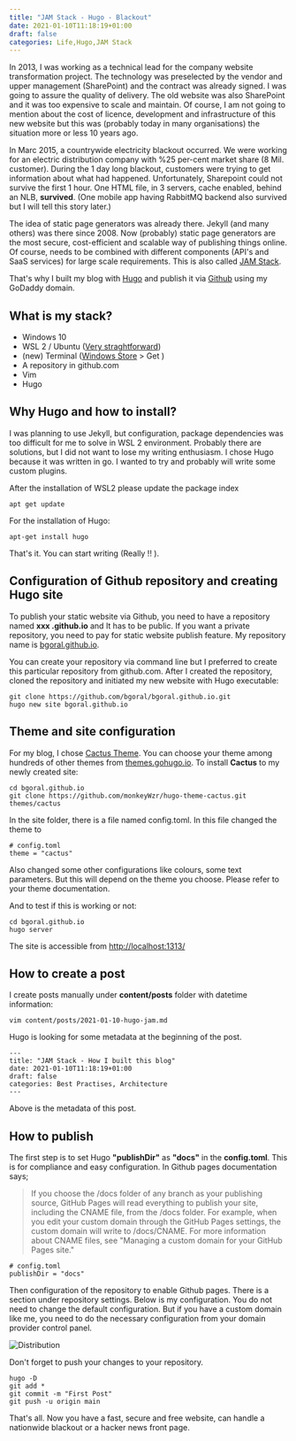 ```yaml
---
title: "JAM Stack - Hugo - Blackout"
date: 2021-01-10T11:18:19+01:00
draft: false
categories: Life,Hugo,JAM Stack
---
```

In 2013, I was working as a technical lead for the company website transformation project. The technology was preselected by the vendor and upper management (SharePoint) and the contract was already signed. I was going to assure the quality of delivery. The old website was also SharePoint and it was too expensive to scale and maintain. Of course, I am not going to mention about the cost of licence, development and infrastructure of this new website but this was (probably today in many organisations) the situation more or less 10 years ago. 

In Marc 2015, a countrywide electricity blackout occurred. We were working for an electric distribution company with %25 per-cent market share (8 Mil. customer). During the 1 day long blackout, customers were trying to get information about what had happened. Unfortunately, Sharepoint could not survive the first 1 hour. One HTML file, in 3 servers, cache enabled, behind an NLB, **survived**. (One mobile app having RabbitMQ backend also survived but I will tell this story later.) 

The idea of static page generators was already there. Jekyll (and many others) was there since 2008. Now (probably) static page generators are the most secure, cost-efficient and scalable way of publishing things online. Of course, needs to be combined with different components (API's and SaaS services) for large scale requirements. This is also called [JAM Stack](https://jamstack.org/). 

That's why I built my blog with [Hugo](https://gohugo.io/) and publish it via [Github](https://github.com/bgoral/bgoral.github.io) using my GoDaddy domain. 

## What is my stack? 

- Windows 10 
- WSL 2 / Ubuntu ([Very straghtforward](https://docs.microsoft.com/en-us/windows/wsl/install-win10))
- (new) Terminal ([Windows Store](https://www.microsoft.com/en-us/p/windows-terminal/9n0dx20hk701#activetab=pivot:overviewtab) > Get )
- A repository in github.com
- Vim
- Hugo 

## Why Hugo and how to install?

I was planning to use Jekyll, but configuration, package dependencies was too difficult for me to solve in WSL 2 environment. Probably there are solutions, but I did not want to lose my writing enthusiasm. I chose Hugo because it was written in go. I wanted to try and probably will write some custom plugins. 

After the installation of WSL2 please update the package index
```
apt get update
```

For the installation of Hugo: 

```
apt-get install hugo 
```

That's it. You can start writing (Really !! ). 

## Configuration of Github repository and creating Hugo site

To publish your static website via Github, you need to have a repository named **xxx .github.io** and It has to be public. If you want a private repository, you need to pay for static website publish feature. My repository name is [bgoral.github.io](https://github.com/bgoral/bgoral.github.io).  

You can create your repository via command line but I preferred to create this particular repository from github.com. After I created the repository, cloned the repository and initiated my new website with Hugo executable:

```
git clone https://github.com/bgoral/bgoral.github.io.git
hugo new site bgoral.github.io  
```

## Theme and site configuration


For my blog, I chose [Cactus Theme](https://github.com/monkeyWzr/hugo-theme-cactus). You can choose your theme among hundreds of other themes from [themes.gohugo.io](https://themes.gohugo.io/). To install **Cactus** to my newly created site:

```
cd bgoral.github.io
git clone https://github.com/monkeyWzr/hugo-theme-cactus.git themes/cactus
```

In the site folder, there is a file named config.toml. In this file changed the theme to 
```
# config.toml
theme = "cactus"
```
Also changed some other configurations like colours, some text parameters. But this will depend on the theme you choose.  Please refer to your theme documentation. 

And to test if this is working or not: 

```
cd bgoral.github.io
hugo server
```
The site is accessible from [http://localhost:1313/](http://localhost:1313/)

## How to create a post

I create posts manually under **content/posts** folder with datetime information:

```
vim content/posts/2021-01-10-hugo-jam.md
```
Hugo is looking for some metadata at the beginning of the post. 
```
---
title: "JAM Stack - How I built this blog"
date: 2021-01-10T11:18:19+01:00
draft: false
categories: Best Practises, Architecture
---
```

Above is the metadata of this post. 

## How to publish

The first step is to set Hugo **"publishDir"** as **"docs"** in the **config.toml**. This is for compliance and easy configuration. In Github pages documentation says;

>If you choose the /docs folder of any branch as your publishing source, GitHub Pages will read everything to publish your site, including the CNAME file, from the /docs folder. For example, when you edit your custom domain through the GitHub Pages settings, the custom domain will write to /docs/CNAME. For more information about CNAME files, see "Managing a custom domain for your GitHub Pages site."


```
# config.toml
publishDir = "docs"
```

Then configuration of the repository to enable Github pages. There is a section under repository settings. Below is my configuration. You do not need to change the default configuration. But if you have a custom domain like me, you need to do the necessary configuration from your domain provider control panel. 

![Distribution](../../githubpages.jpg)

Don't forget to push your changes to your repository. 

```
hugo -D
git add *
git commit -m "First Post"
git push -u origin main
```

That's all. Now you have a fast, secure and free website, can handle a nationwide blackout or a hacker news front page. 
